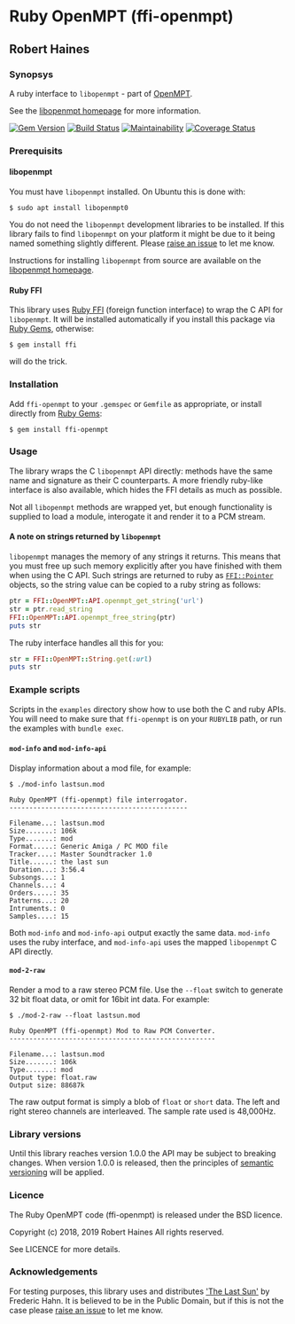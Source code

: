 # Ruby OpenMPT (ffi-openmpt)
## Robert Haines

### Synopsys

A ruby interface to `libopenmpt` - part of [OpenMPT][mpt-home].

See the [libopenmpt homepage][lib-home] for more information.

[![Gem Version](https://badge.fury.io/rb/ffi-openmpt.svg)](https://badge.fury.io/rb/ffi-openmpt)
[![Build Status](https://travis-ci.org/hainesr/ffi-openmpt.svg?branch=master)](https://travis-ci.org/hainesr/ffi-openmpt)
[![Maintainability](https://api.codeclimate.com/v1/badges/919bd8b421798dbd2719/maintainability)](https://codeclimate.com/github/hainesr/ffi-openmpt/maintainability)
[![Coverage Status](https://coveralls.io/repos/github/hainesr/ffi-openmpt/badge.svg?branch=master)](https://coveralls.io/github/hainesr/ffi-openmpt)

### Prerequisits

#### libopenmpt

You must have `libopenmpt` installed. On Ubuntu this is done with:

```shell
$ sudo apt install libopenmpt0
```

You do not need the `libopenmpt` development libraries to be installed. If this library fails to find `libopenmpt` on your platform it might be due to it being named something slightly different. Please [raise an issue][issues] to let me know.

Instructions for installing `libopenmpt` from source are available on the [libopenmpt homepage][lib-home].

#### Ruby FFI

This library uses [Ruby FFI][ruby-ffi] (foreign function interface) to wrap the C API for `libopenmpt`. It will be installed automatically if you install this package via [Ruby Gems][rubygems], otherwise:

```shell
$ gem install ffi
```

will do the trick.

### Installation

Add `ffi-openmpt` to your `.gemspec` or `Gemfile` as appropriate, or install directly from [Ruby Gems][rubygems]:

```shell
$ gem install ffi-openmpt
```

### Usage

The library wraps the C `libopenmpt` API directly: methods have the same name and signature as their C counterparts. A more friendly ruby-like interface is also available, which hides the FFI details as much as possible.

Not all `libopenmpt` methods are wrapped yet, but enough functionality is supplied to load a module, interogate it and render it to a PCM stream.

#### A note on strings returned by `libopenmpt`

`libopenmpt` manages the memory of any strings it returns. This means that you must free up such memory explicitly after you have finished with them when using the C API. Such strings are returned to ruby as [`FFI::Pointer`][ffi-pointer] objects, so the string value can be copied to a ruby string as follows:

```ruby
ptr = FFI::OpenMPT::API.openmpt_get_string('url')
str = ptr.read_string
FFI::OpenMPT::API.openmpt_free_string(ptr)
puts str
```

The ruby interface handles all this for you:

```ruby
str = FFI::OpenMPT::String.get(:url)
puts str
```

### Example scripts

Scripts in the `examples` directory show how to use both the C and ruby APIs. You will need to make sure that `ffi-openmpt` is on your `RUBYLIB` path, or run the examples with `bundle exec`.

#### `mod-info` and `mod-info-api`

Display information about a mod file, for example:

```shell
$ ./mod-info lastsun.mod

Ruby OpenMPT (ffi-openmpt) file interrogator.
---------------------------------------------

Filename...: lastsun.mod
Size.......: 106k
Type.......: mod
Format.....: Generic Amiga / PC MOD file
Tracker....: Master Soundtracker 1.0
Title......: the last sun
Duration...: 3:56.4
Subsongs...: 1
Channels...: 4
Orders.....: 35
Patterns...: 20
Intruments.: 0
Samples....: 15
```

Both `mod-info` and `mod-info-api` output exactly the same data. `mod-info` uses the ruby interface, and `mod-info-api` uses the mapped `libopenmpt` C API directly.

#### `mod-2-raw`

Render a mod to a raw stereo PCM file. Use the `--float` switch to generate 32 bit float data, or omit for 16bit int data. For example:

```shell
$ ./mod-2-raw --float lastsun.mod

Ruby OpenMPT (ffi-openmpt) Mod to Raw PCM Converter.
----------------------------------------------------

Filename...: lastsun.mod
Size.......: 106k
Type.......: mod
Output type: float.raw
Output size: 88687k
```

The raw output format is simply a blob of `float` or `short` data. The left and right stereo channels are interleaved. The sample rate used is 48,000Hz.

### Library versions

Until this library reaches version 1.0.0 the API may be subject to breaking changes. When version 1.0.0 is released, then the principles of [semantic versioning][semver] will be applied.

### Licence

The Ruby OpenMPT code (ffi-openmpt) is released under the BSD licence.

Copyright (c) 2018, 2019 Robert Haines
All rights reserved.

See LICENCE for more details.

### Acknowledgements

For testing purposes, this library uses and distributes ['The Last Sun'][lastsun] by Frederic Hahn. It is believed to be in the Public Domain, but if this is not the case please [raise an issue][issues] to let me know.

[ffi-pointer]: https://www.rubydoc.info/github/ffi/ffi/FFI/Pointer
[issues]: https://github.com/hainesr/ffi-openmpt/issues
[lastsun]: https://modarchive.org/module.php?47521
[lib-home]: https://lib.openmpt.org
[mpt-home]: https://openmpt.org/
[ruby-ffi]: https://rubygems.org/gems/ffi
[rubygems]: https://rubygems.org
[semver]: https://semver.org/
